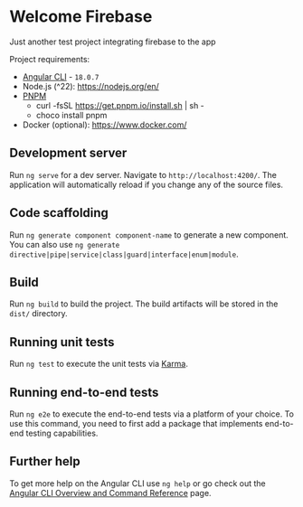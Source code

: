 # Welcome Firebase

Just another test project integrating firebase to the app

Project requirements:

- [Angular CLI](https://github.com/angular/angular-cli) - `18.0.7`
- Node.js (^22): https://nodejs.org/en/
- [PNPM](https://pnpm.io/)
  - curl -fsSL https://get.pnpm.io/install.sh | sh -
  - choco install pnpm
- Docker (optional): https://www.docker.com/

## Development server

Run `ng serve` for a dev server. Navigate to `http://localhost:4200/`. The application will automatically reload if you change any of the source files.

## Code scaffolding

Run `ng generate component component-name` to generate a new component. You can also use `ng generate directive|pipe|service|class|guard|interface|enum|module`.

## Build

Run `ng build` to build the project. The build artifacts will be stored in the `dist/` directory.

## Running unit tests

Run `ng test` to execute the unit tests via [Karma](https://karma-runner.github.io).

## Running end-to-end tests

Run `ng e2e` to execute the end-to-end tests via a platform of your choice. To use this command, you need to first add a package that implements end-to-end testing capabilities.

## Further help

To get more help on the Angular CLI use `ng help` or go check out the [Angular CLI Overview and Command Reference](https://angular.dev/tools/cli) page.
